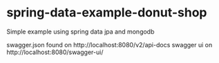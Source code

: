 # spring-data-example-donut-shop
Simple example using spring data jpa and mongodb

swagger.json found on http://localhost:8080/v2/api-docs
swagger ui on http://localhost:8080/swagger-ui/
